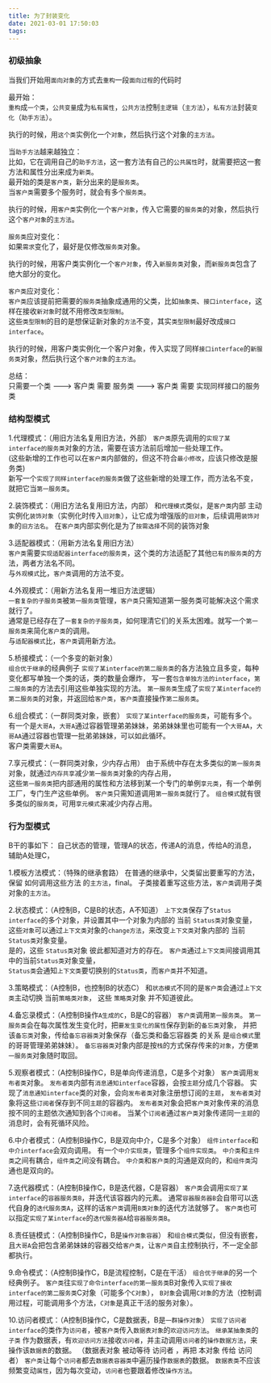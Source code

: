 ```yaml
---
title: 为了封装变化
date: 2021-03-01 17:50:03
tags:
---
```

### 初级抽象

当我们开始用`面向对象`的方式去`重构`一段`面向过程`的代码时

最开始：   
`重构`成`一个类`，`公共变量`成为`私有属性`，`公共方法`控制`主逻辑`（`主方法`），`私有方法`封装`变化`（`助手方法`）。   

执行的时候，用`这个类`实例化一个`对象`，然后执行这个对象的`主方法`。  

当`助手方法`越来越独立：   
比如，它在调用自己的`助手方法`，这一套方法有自己的`公共属性`时，就需要把这一套方法和属性分出来成为`新类`。   
最开始的类是`客户类`，新分出来的是`服务类`。  
当`客户类`需要多个服务时，就会有多个`服务类`。  

执行的时候，用`客户类`实例化一个`客户对象`，传入它需要的`服务类`的对象，然后执行这个`客户对象`的`主方法`。

`服务类`应对变化：   
如果`需求`变化了，最好是仅修改`服务类`对象。   

执行的时候，用客户类实例化一个`客户对象`，传入`新服务类`对象，而`新服务类`包含了绝大部分的变化。  

`客户类`应对变化：  
`客户类`应该提前把需要的`服务类`抽象成通用的父类，比如`抽象类`、`接口interface`，这样在接收`新对象`时就不用修改`类型限制`。  
这些`类型限制`的目的是想保证新对象的`方法`不变，其实`类型限制`最好改成`接口interface`。  

执行的时候，用客户类实例化一个客户对象，传入实现了同样`接口interface`的`新服务类`对象，然后执行这个`客户对象`的`主方法`。  


总结：  
只需要一个类 ---> 客户类 需要 服务类 ---> 客户类 需要 实现同样接口的服务类

### 结构型模式

1.代理模式：（用旧方法名复用旧方法，外部）
`客户类`原先调用的`实现了某interface的服务类`对象的方法，需要在该方法前后增加一些处理工作。   
(这些新增的工作也可以在`客户类`内部做的，但这不符合`最小修改`，应该只修改是服务类)   
新写一个`实现了同样interface的服务类`做了这些新增的处理工作，而方法名不变，就把它当`第一服务类`。

2.装饰模式：（用旧方法名复用旧方法，内部）
和`代理模式`类似，是`客户类`内部 主动实例化`装饰对象`（实例化时传入`旧对象`），让它成为增强版的`旧对象`，后续调用`装饰对象`的`旧方法名`。
在`客户类`内部实例化是为了`按需选择`不同的装饰对象

3.适配器模式：（用新方法名复用旧方法）    
`客户类`需要`实现适配器interface的服务类`，这个类的方法适配了其他`已有的服务类`的方法，两者方法名不同。   
与`外观模式`比，`客户类`调用的方法不变。
 
4.外观模式：（用新方法名复用一堆旧方法逻辑）    
`一套复杂的子服务类`被`第一服务类`管理，`客户类`只需知道第一服务类可能解决这个需求就行了。   
通常是已经存在了`一套复杂的子服务类`，如何理清它们的关系太困难。就写一个`第一服务类`来简化`客户类`的调用。   
与`适配器模式`比，`客户类`调用新方法。

5.桥接模式：（一个多变的新对象）  
`组合优于继承`的经典例子
`实现了某interface的第二服务类`的各方法独立且多变，每种变化都写单独一个类的话，类的数量会爆炸，
写一套`包含单独方法的interface`，`第二服务类`的方法去引用这些单独实现的方法。
`第一服务类`生成了`实现了某interface的第二服务类`的对象，并返回给`客户类`，`客户类`直接操作`第二服务类`。  

6.组合模式：（一群同类对象，嵌套）
`实现了某interface的服务类`，可能有多个。   
有一个是`大哥A`，`大哥A`通过容器管理弟弟妹妹，弟弟妹妹里也可能有一个`大哥AA`，`大哥AA`通过容器也管理一批弟弟妹妹，可以如此循环。   
客户类需要`大哥A`。   

7.享元模式：（一群同类对象，少内存占用） 
由于系统中存在太多类似的`第一服务类`对象，就通过`内存共享`减少`第一服务类`对象的内存占用，   
这些`第一服务类`把内部通用的属性和方法移到某一个专门的单例`享元类`，有一个单例工厂，专门生产这些单例。
`客户类`只需知道调用`第一服务类`就行了。
`组合模式`就有很多类似的`服务类`，可用`享元模式`来减少内存占用。

### 行为型模式
B干的事如下： 自己状态的管理，管理A的状态，传递A的消息，传给A的消息，辅助A处理C，

1.模板方法模式：（特殊的继承套路）
在普通的继承中，父类留出要重写的方法，保留 如何调用这些方法 的`主方法`，final。
子类接着重写这些方法，`客户类`调用子类对象的`主方法`。

2.状态模式：（A控制B，C是B的状态，A不知道）
`上下文类`保存了`Status interface`的多个对象，并设置其中一个对象为内部的 当前 `Status类`对象变量，
这些`对象`可以通过`上下文类`对象的`change方法`，来改变`上下文类`对象内部的 当前 `Status类`对象变量。   
是的，这些 `Status类`对象 彼此都知道对方的存在。
`客户类`通过`上下文类`间接调用其中的当前`Status类`对象变量，  
`Status类`会通知`上下文类`要切换别的`Status类`，而`客户类`并不知道。

3.策略模式：（A控制B，也控制B的状态C）
和`状态模式`不同的是`客户类`会通过`上下文类`主动切换 当前`策略类对象`，
这些 `策略类`对象 并不知道彼此。

4.备忘录模式：（A控制B操作`A生成的C`，B是C的容器）
`客户类`调用`第一服务类`。
`第一服务类`会在每次属性发生变化时，把`要发生变化的属性`保存到新的`备忘类`对象，
并把该`备忘类`对象，传给`备忘容器类`对象保存（备忘类和备忘容器类 的关系 是`组合模式`里的哥哥管理弟弟妹妹）。
`备忘容器类`对象内部是按`栈`的方式保存传来的`对象`，方便`第一服务类`对象随时取回。

5.观察者模式：（A控制B操作C，B是单向传递消息，C是多个对象）
`客户类`调用`发布者类`对象。
`发布者类`内部有`消息通知interface`容器，会按`主题`分成几个容器。
实现了`消息通知interface`类的对象，会向`发布者类`对象注册想订阅的`主题`，
`发布者类`对象将这些`订阅者`保存到不同`主题`的容器内。
`发布者类`对象会把`客户类`对象传来的消息按不同的主题依次通知到各个`订阅者`。
当某个`订阅者`通过`客户类`对象传递同一`主题`的消息时，会有死循环风险。

6.中介者模式：（A控制B操作C，B是双向中介，C是多个对象）
`组件interface`和`中介interface`会双向调用。
有一个`中介实现类`，管理多个`组件实现类`。
`中介类`和`主件类`之间有耦合，`组件类`之间没有耦合。
`中介类`和`客户类`的沟通是双向的，和`组件类`沟通也是双向的。

7.迭代器模式：（A控制B操作C，B是迭代器，C是容器）
`客户类`会调用`实现了某interface`的`容器服务类B`，并迭代该容器内的元素。
通常`容器服务器B`会自带可以迭代自身的`迭代服务类A`，这样的话`客户类`调用`B类对象`的迭代方法就够了。
`客户类`也可以指定`实现了某interface`的`迭代服务器A`给`容器服务类B`。

8.责任链模式：（A控制B操作C，B是`操作对象容器`） 
和`组合模式`类似，但没有嵌套，且`大哥A`会把包含弟弟妹妹的容器交给`客户类`，让`客户类`自主控制执行，不一定全部都执行。  

9.命令模式：（A控制B操作C，B是流程控制，C是在干活）
`组合优于继承`的另一个经典例子。
`客户类`往`实现了命令interface的第一服务类`B对象传入`实现了接收interface的第二服务类`C对象（可能多个`C对象`），
`B对象`会调用`C对象`的方法（控制调用过程，可能调用多个方法，`C对象`是真正干活的服务对象）。

10.访问者模式：（A控制B操作C，C是数据表，B是`一群操作对象`）
`实现了访问者interface`的类作为`访问者`，被`客户类`传入`数据表对象`的`欢迎访问方法`。
`继承某抽象类`的 `子类` 作为数据表，有`欢迎访问方法`接收`访问者`，并主动调用`访问者`的`操作数据方法`，来操作该`数据表`的数据。
（数据表对象 被动等待 访问者 ，再把 本对象 传给 访问者）
`客户类`让每个`访问者`都去`数据表容器类`中遍历操作`数据表`的数据。
`数据表类`不应该频繁变动`属性`，因为每次变动，`访问者`也要跟着修改`操作方法`。








